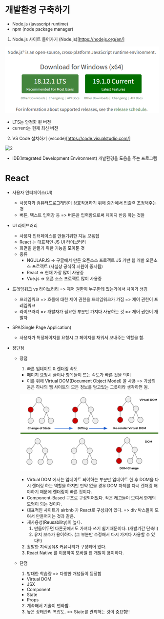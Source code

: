 # 개발환경 구축하기
  - Node.js (javascript runtime)
  - npm (node package manager)

  1. Node.js 사이트 들어가기 (Node.js)[https://nodejs.org/en/]

  ![1](images/1.png)

   - LTS는 안정화 된 버전
   - current는 현재 최신 버전

  2. VS Code 설치하기 (vscode)[https://code.visualstudio.com/]

  ![2](images/2.png)

   - IDE(Integrated Development Environment) 개발환경을 도움을 주는 프로그램
  

# React

  - 사용자 인터페이스(UI)
    - 사용자과 컴퓨터프로그래밍이 상호작용하기 위해 중간에서 입출력 조정해주는 것
    - 버튼, 텍스트 입력창 등 => 버튼을 입력함으로써 페이지 반응 하는 것들
  
  - UI 라이브러리
    - 사용자 인터페이스를 만들기위한 지능 모음집
    - React 는 대표적인 JS UI 라이브러리
    - 화면을 만들기 위한 기능을 모아둔 것
    - 종류
      - NGULARJS => 구글에서 만든 오픈소스 프로젝트 JS 기반 웹 개발 오픈소스 프로젝트 (사실상 공식적 지원이 중지됨)
      - React => 현재 가장 많이 사용중
      - Vue.js => 오픈 소스 프로젝트 많이 사용중
  
  - 프레임워크 vs 라이브러리 => 제어 권한이 누구한테 있는가에서 차이가 생김
    - 프레임워크 => 흐름에 대한 제어 권한을 프레임워크가 가짐 => 제어 권한이 프레임워크
    - 라이브러리 => 개발자가 필요한 부분만 가져다 사용하는 것 => 제어 권한이 개발자
  
  - SPA(Single Page Application)
    - 사용자가 특정페이지를 요청시 그 페이지를 채워서 보내주는 역할을 함.

  - 장단점
    - 장점
      1. 빠른 업데이트 & 렌더링 속도
        - 페이지 요청시 글이나 항목들이 뜨는 속도가 빠른 것을 의미
        - 이를 위해 Virtual DOM(Document Object Model) 을 사용 => 가상의 돔은 하나의 웹 사이트의 모든 정보를 담고있는 그릇이라 생각하면 됨.
      
      ![3](images/3.PNG)

        - Virtual DOM 에서는 업데이트 되야하는 부분만 업데이트 한 후 DOM을 다시 렌더링 하는 역할을 하지만 만약 없을 경우 DOM 자체를 다시 렌더링 해야하기 때문에 렌더링이 빠른 것이다.
        - Component-Based 구조로 구성되어있다. 작은 레고들이 모여서 한개의 모형이 되는 것이다.
        - 대표적인 사이트가 airbnb 가 React로 구성되어 있다. => div 박스들이 모여서 만들어지는 것과 같음.
        - 재사용성(Reusability)이 높다.
          1. 만들어두면 다른곳에서도 가져다 쓰기 쉽기때문이다. (개발기간 단축!!)
          2. 유지 보수가 용이하다. (그 부분만 수정해서 다시 가져다 사용할 수 있다!!)
      2. 활발한 지식공유& 커뮤니티가 구성되어 있다.
      3. React Native 를 이용하여 모바일 웹 개발이 용이하다.

    - 단점
      1. 방대한 학습량 => 다양한 개념들이 등장함
        - Virtual DOM
        - JSX
        - Component
        - State
        - Props
      2. 계속해서 기술이 변화함.
      3. 높은 상태관리 복잡도. => State를 관리하는 것이 중요함!!